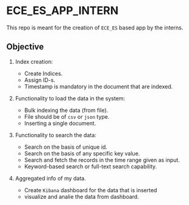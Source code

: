 # ECE_ES_APP_INTERN

This repo is meant for the creation of `ECE_ES` based app by the interns.


## Objective

1. Index creation:
    - Create Indices.
    - Assign ID-s.
    - Timestamp is mandatory in the document that are indexed.
  
2. Functionality to load the data in the system:
    - Bulk indexing the data (from file).
    - File should be of `csv` or `json` type.
    - Inserting a single document.

3. Functionality to search the data:
    - Search on the basis of unique id.
    - Search on the basis of any specific key value.
    - Search and fetch the records in the time range given as input.
    - Keyword-based search or full-text search capability.
  
4. Aggregated info of my data.
    - Create `Kibana` dashboard for the data that is inserted
    - visualize and analie the data from dashboard.
